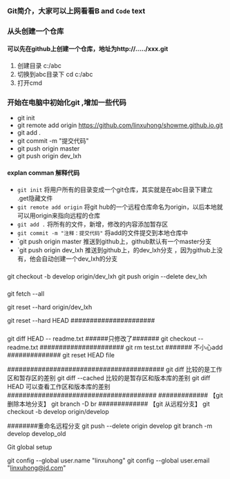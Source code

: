  



 
 
 
### Git简介，大家可以上网看看**B** and     `Code` text

### 从头创建一个仓库
#### 可以先在github上创建一个仓库，地址为http://...../xxx.git
1. 创建目录 c:/abc
2. 切换到abc目录下 cd c:/abc
3. 打开cmd

### 开始在电脑中初始化git ,增加一些代码

+ git init     
+ git remote add origin https://github.com/linxuhong/showme.github.io.git
+ git add .
+ git commit -m "提交代码"
+ git push   origin master
+ git push origin  dev_lxh

#### explan comman 解释代码
 + `git init` 将用户所有的目录变成一个git仓库，其实就是在abc目录下建立 .get隐藏文件
 + `git remote add origin` 将git hub的一个远程仓库命名为origin，以后本地就可以用origin来指向远程的仓库 
 + `git add .`   将所有的文件，新增，修改的内容添加暂存区
 + `git commit -m "注释：提交代码"`   将add的文件提交到本地仓库中
 + `git push   origin master    推送到github上，github默认有一个master分支
 + `git push   origin dev_lxh    推送到github上，的dev_lxh分支 ，因为github上没有，他会自动创建一个dev_lxh的分支
 
 
##### 

git checkout -b develop origin/dev_lxh
git push origin --delete dev_lxh
  
###
git fetch --all


git reset --hard origin/dev_lxh

git reset --hard HEAD
###################### 



### 
git diff HEAD -- readme.txt 
######只修改了#######
git checkout -- readme.txt
######################
git rm test.txt 
####### 不小心add ##############
git reset HEAD  file

#########################################
git diff 比较的是工作区和暂存区的差别
git diff --cached 比较的是暂存区和版本库的差别
git diff HEAD 可以查看工作区和版本库的差别
#######################################
############# 【git 删除本地分支】
git branch -D br
############# 【git 从远程分支】
git checkout -b develop origin/develop

########重命名远程分支
git push --delete origin develop
git branch -m develop develop_old



Git global setup

git config --global user.name "linxuhong"
git config --global user.email "linxuhong@jd.com"
 
 

  

